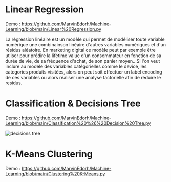 # Linear Regression
Demo : https://github.com/MarvinEdorh/Machine-Learning/blob/main/Linear%20Regression.py

La régression linéaire est un modèle qui permet de modéliser toute variable numérique une combinainson linéaire d'autres variables numériques et d'un résidus aléatoire. En marketing digital ce modèle peut par exemple être utliser pour prédire la lifetime value d'un consommateur en fonction de sa durée de vie, de sa fréquence d'achat, de son panier moyen...Si l'on veut inclure au modele des variables catégorielles comme le device, les categories produits visitées, alors on peut soit effectuer un label encoding de ces variables ou alors réaliser une analyse factorielle afin de réduire le residus.

# Classification & Decisions Tree
Demo : https://github.com/MarvinEdorh/Machine-Learning/blob/main/Classification%20%26%20Decision%20Tree.py

![decisions tree](https://user-images.githubusercontent.com/83826055/129446293-262d9803-549c-486b-9fe8-426f16bf5a66.png)

# K-Means Clustering
Demo : https://github.com/MarvinEdorh/Machine-Learning/blob/main/Clustering%20K-Means.py
